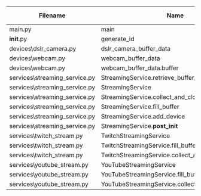 
| Filename | Name | Type | Start:End Line | Complexity | Clasification |
| -------- | ---- | ---- | -------------- | ---------- | ------------- |
| main.py | main | F | 5:17 | 1 | A |
| __init__.py | generate_id | F | 8:9 | 1 | A |
| devices\dslr_camera.py | dslr_camera_buffer_data | F | 6:7 | 1 | A |
| devices\webcam.py | webcam_buffer_data | F | 10:14 | 1 | A |
| devices\webcam.py | webcam_buffer_data.buffer | F | 11:12 | 1 | A |
| services\streaming_service.py | StreamingService.retrieve_buffer_data | M | 22:23 | 2 | A |
| services\streaming_service.py | StreamingService | C | 10:31 | 2 | A |
| services\streaming_service.py | StreamingService.collect_and_close_stream | M | 29:31 | 1 | A |
| services\streaming_service.py | StreamingService.fill_buffer | M | 25:27 | 1 | A |
| services\streaming_service.py | StreamingService.add_device | M | 19:20 | 1 | A |
| services\streaming_service.py | StreamingService.__post_init__ | M | 16:17 | 1 | A |
| services\twitch_stream.py | TwitchStreamingService | C | 5:18 | 3 | A |
| services\twitch_stream.py | TwitchStreamingService.fill_buffer | M | 6:11 | 2 | A |
| services\twitch_stream.py | TwitchStreamingService.collect_and_close_stream | M | 14:18 | 1 | A |
| services\youtube_stream.py | YouTubeStreamingService | C | 5:18 | 3 | A |
| services\youtube_stream.py | YouTubeStreamingService.fill_buffer | M | 6:11 | 2 | A |
| services\youtube_stream.py | YouTubeStreamingService.collect_and_close_stream | M | 14:18 | 1 | A |

